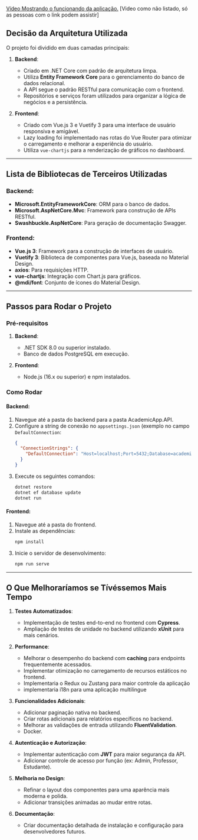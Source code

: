 
[Vídeo Mostrando o funcionando da aplicação.](https://youtu.be/ySnZ_329FCw?si=QazenbVUWw4qtJLE)
[Video como não listado, só as pessoas com o link podem assistir]
## Decisão da Arquitetura Utilizada

O projeto foi dividido em duas camadas principais:

1. **Backend**:
   - Criado em .NET Core com padrão de arquitetura limpa.
   - Utiliza **Entity Framework Core** para o gerenciamento do banco de dados relacional.
   - A API segue o padrão RESTful para comunicação com o frontend.
   - Repositórios e serviços foram utilizados para organizar a lógica de negócios e a persistência.

2. **Frontend**:
   - Criado com Vue.js 3 e Vuetify 3 para uma interface de usuário responsiva e amigável.
   - Lazy loading foi implementado nas rotas do Vue Router para otimizar o carregamento e melhorar a experiência do usuário.
   - Utiliza `vue-chartjs` para a renderização de gráficos no dashboard.

---

## Lista de Bibliotecas de Terceiros Utilizadas

### Backend:
- **Microsoft.EntityFrameworkCore**: ORM para o banco de dados.
- **Microsoft.AspNetCore.Mvc**: Framework para construção de APIs RESTful.
- **Swashbuckle.AspNetCore**: Para geração de documentação Swagger.

### Frontend:
- **Vue.js 3**: Framework para a construção de interfaces de usuário.
- **Vuetify 3**: Biblioteca de componentes para Vue.js, baseada no Material Design.
- **axios**: Para requisições HTTP.
- **vue-chartjs**: Integração com Chart.js para gráficos.
- **@mdi/font**: Conjunto de ícones do Material Design.

---

## Passos para Rodar o Projeto

### Pré-requisitos

1. **Backend**:
   - .NET SDK 8.0 ou superior instalado.
   - Banco de dados PostgreSQL em execução.

2. **Frontend**:
   - Node.js (16.x ou superior) e npm instalados.

### Como Rodar

#### Backend:

1. Navegue até a pasta do backend para a pasta AcademicApp.API.
2. Configure a string de conexão no `appsettings.json` (exemplo no campo `DefaultConnection`:
   ```json
   {
     "ConnectionStrings": {
       "DefaultConnection": "Host=localhost;Port=5432;Database=academic_app;Username=root;Password=root"
     }
   }
   ```
3. Execute os seguintes comandos:
   ```bash
   dotnet restore
   dotnet ef database update
   dotnet run
   ```

#### Frontend:

1. Navegue até a pasta do frontend.
2. Instale as dependências:
   ```bash
   npm install
   ```
3. Inicie o servidor de desenvolvimento:
   ```bash
   npm run serve
   ```

---

## O Que Melhoraríamos se Tívéssemos Mais Tempo

1. **Testes Automatizados**:
   - Implementação de testes end-to-end no frontend com **Cypress**.
   - Ampliação de testes de unidade no backend utilizando **xUnit** para mais cenários.

2. **Performance**:
   - Melhorar o desempenho do backend com **caching** para endpoints frequentemente acessados.
   - Implementar otimização no carregamento de recursos estáticos no frontend.
   - Implementaria o Redux ou Zustang para maior controle da aplicação
   - implementaria i18n para uma aplicação multilingue
   

3. **Funcionalidades Adicionais**:
   - Adicionar paginação nativa no backend.
   - Criar rotas adicionais para relatórios específicos no backend.
   - Melhorar as validações de entrada utilizando **FluentValidation**.
   - Docker.

4. **Autenticação e Autorização**:
   - Implementar autenticação com **JWT** para maior segurança da API.
   - Adicionar controle de acesso por função (ex: Admin, Professor, Estudante).

5. **Melhoria no Design**:
   - Refinar o layout dos componentes para uma aparência mais moderna e polida.
   - Adicionar transições animadas ao mudar entre rotas.

6. **Documentação**:
   - Criar documentação detalhada de instalação e configuração para desenvolvedores futuros.
